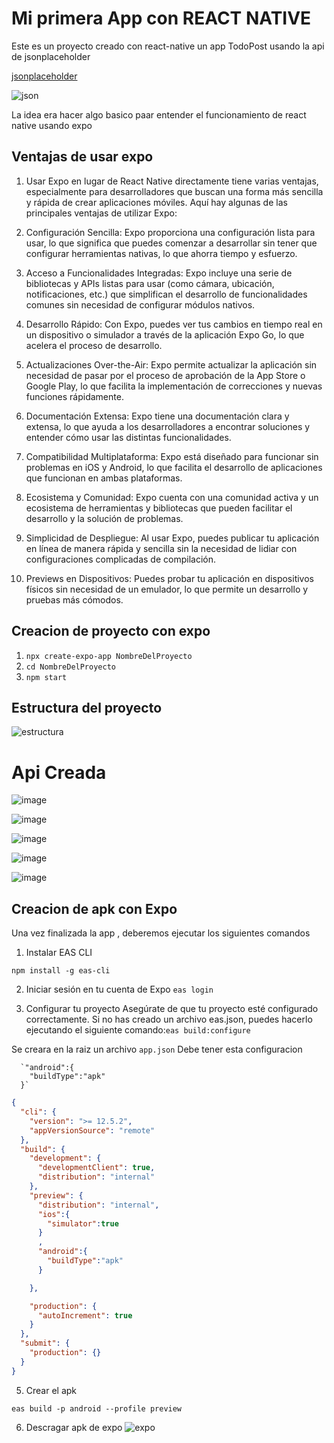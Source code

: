 # Mi primera App con REACT NATIVE

Este es un proyecto creado con react-native un app TodoPost usando la api de jsonplaceholder 

[jsonplaceholder](https://jsonplaceholder.typicode.com/)

![json](/img/crud%20de%20l%20api.png)

La idea era hacer algo basico paar entender el funcionamiento de react native usando expo 

## Ventajas de usar expo

1. Usar Expo en lugar de React Native directamente tiene varias ventajas, especialmente para desarrolladores que buscan una forma más sencilla y rápida de crear aplicaciones móviles. Aquí hay algunas de las principales ventajas de utilizar Expo:

2. Configuración Sencilla: Expo proporciona una configuración lista para usar, lo que significa que puedes comenzar a desarrollar sin tener que configurar herramientas nativas, lo que ahorra tiempo y esfuerzo.

3. Acceso a Funcionalidades Integradas: Expo incluye una serie de bibliotecas y APIs listas para usar (como cámara, ubicación, notificaciones, etc.) que simplifican el desarrollo de funcionalidades comunes sin necesidad de configurar módulos nativos.

4. Desarrollo Rápido: Con Expo, puedes ver tus cambios en tiempo real en un dispositivo o simulador a través de la aplicación Expo Go, lo que acelera el proceso de desarrollo.

5. Actualizaciones Over-the-Air: Expo permite actualizar la aplicación sin necesidad de pasar por el proceso de aprobación de la App Store o Google Play, lo que facilita la implementación de correcciones y nuevas funciones rápidamente.

6. Documentación Extensa: Expo tiene una documentación clara y extensa, lo que ayuda a los desarrolladores a encontrar soluciones y entender cómo usar las distintas funcionalidades.

7. Compatibilidad Multiplataforma: Expo está diseñado para funcionar sin problemas en iOS y Android, lo que facilita el desarrollo de aplicaciones que funcionan en ambas plataformas.

8. Ecosistema y Comunidad: Expo cuenta con una comunidad activa y un ecosistema de herramientas y bibliotecas que pueden facilitar el desarrollo y la solución de problemas.

9. Simplicidad de Despliegue: Al usar Expo, puedes publicar tu aplicación en línea de manera rápida y sencilla sin la necesidad de lidiar con configuraciones complicadas de compilación.

10. Previews en Dispositivos: Puedes probar tu aplicación en dispositivos físicos sin necesidad de un emulador, lo que permite un desarrollo y pruebas más cómodos.


 ## Creacion de proyecto con expo

1. `npx create-expo-app NombreDelProyecto` 
2. `cd NombreDelProyecto`
3. `npm start`



## Estructura del proyecto

![estructura](/img/mira%20la%20estructura.png)


# Api Creada 

![image](/img/WhatsApp%20Image%202024-10-16%20at%201.16.14%20AM.jpeg)

![image](/img/WhatsApp%20Image%202024-10-16%20at%201.16.13%20AM%20(1).jpeg)

![image](./img/WhatsApp%20Image%202024-10-16%20at%201.16.12%20AM.jpeg)

![image](./img/WhatsApp%20Image%202024-10-16%20at%201.16.13%20AM%20(2).jpeg)

![image](/img/WhatsApp%20Image%202024-10-16%20at%201.16.12%20AM%20(1).jpeg)



## Creacion de apk con Expo

Una vez finalizada la app , deberemos ejecutar los siguientes comandos

1. Instalar EAS CLI

`npm install -g eas-cli`


2. Iniciar sesión en tu cuenta de Expo
`eas login`

3. Configurar tu proyecto
Asegúrate de que tu proyecto esté configurado correctamente. Si no has creado un archivo eas.json, puedes hacerlo ejecutando el siguiente comando:`eas build:configure`

Se creara en la raiz un archivo `app.json`
 Debe tener esta configuracion 

 
      `"android":{
        "buildType":"apk"
      }`


```json
{
  "cli": {
    "version": ">= 12.5.2",
    "appVersionSource": "remote"
  },
  "build": {
    "development": {
      "developmentClient": true,
      "distribution": "internal"
    },
    "preview": {
      "distribution": "internal",
      "ios":{
        "simulator":true
      }
      ,
      "android":{
        "buildType":"apk"
      }

    },

    "production": {
      "autoIncrement": true
    }
  },
  "submit": {
    "production": {}
  }
}


```

5. Crear el apk

`eas build -p android --profile preview`

6. Descragar apk de expo
![expo](/img/vamoo.png)